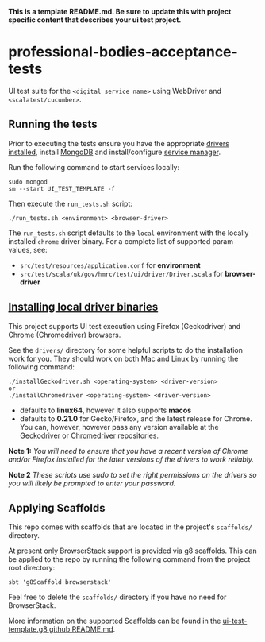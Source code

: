**This is a template README.md.  Be sure to update this with project specific content that describes your ui test project.**

# professional-bodies-acceptance-tests
UI test suite for the `<digital service name>` using WebDriver and `<scalatest/cucumber>`.  

## Running the tests

Prior to executing the tests ensure you have the appropriate [drivers installed](#install-driver-binary), install [MongoDB](https://docs.mongodb.com/manual/installation/) and install/configure [service manager](https://github.com/hmrc/service-manager).  

Run the following command to start services locally:

    sudo mongod
    sm --start UI_TEST_TEMPLATE -f

Then execute the `run_tests.sh` script:

    ./run_tests.sh <environment> <browser-driver>

The `run_tests.sh` script defaults to the `local` environment with the locally installed `chrome` driver binary.  For a complete list of supported param values, see:
 - `src/test/resources/application.conf` for **environment** 
 - `src/test/scala/uk/gov/hmrc/test/ui/driver/Driver.scala` for **browser-driver**


## [Installing local driver binaries](#install-driver-binaries)

This project supports UI test execution using Firefox (Geckodriver) and Chrome (Chromedriver) browsers. 

See the `drivers/` directory for some helpful scripts to do the installation work for you.  They should work on both Mac and Linux by running the following command:

    ./installGeckodriver.sh <operating-system> <driver-version>
    or
    ./installChromedriver <operating-system> <driver-version>

- *<operating-system>* defaults to **linux64**, however it also supports **macos**
- *<driver-version>* defaults to **0.21.0** for Gecko/Firefox, and the latest release for Chrome.  You can, however, however pass any version available at the [Geckodriver](https://github.com/mozilla/geckodriver/tags) or [Chromedriver](http://chromedriver.storage.googleapis.com/) repositories.

**Note 1:** *You will need to ensure that you have a recent version of Chrome and/or Firefox installed for the later versions of the drivers to work reliably.*

**Note 2** *These scripts use sudo to set the right permissions on the drivers so you will likely be prompted to enter your password.*

## Applying Scaffolds
This repo comes with scaffolds that are located in the project's `scaffolds/` directory.  

At present only BrowserStack support is provided via g8 scaffolds.  This can be applied to the repo by running the following command from the project root directory:

```sbtshell
sbt 'g8Scaffold browserstack'
```

Feel free to delete the `scaffolds/` directory if you have no need for BrowserStack.

More information on the supported Scaffolds can be found in the [ui-test-template.g8 github README.md](https://github.com/hmrc/ui-test-template.g8/blob/master/README.md).